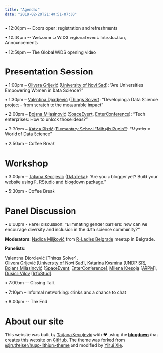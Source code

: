 ```yaml
---
title: "Agenda:"
date: "2019-02-20T21:48:51-07:00"
---
```



• 12:00pm -- Doors open: registration and refreshments

• 12:40pm -- Welcome to WiDS regional event: Introduction, Announcements

• 12:50pm -- The Global WiDS opening video

# Presentation Session

• 1:00pm – [Olivera Grljević](https://www.linkedin.com/in/olivera-grljević-3842b516/) ([University of Novi Sad](http://www.uns.ac.rs/index.php/en/)): “Are Universities Empowering Women in Data Science?”

• 1:30pm – [Valentina Djordjević](https://www.linkedin.com/in/valentina-%C4%91or%C4%91evi%C4%87) ([Things Solver](https://thingsolver.com)): “Developing a Data Science project - from scratch to the measurable impact”

• 2:00pm – [Bojana Milasinović](https://www.linkedin.com/in/bojanamilasinovic/) ([SpaceEvent](http://www.spacevent.org/), [EnterConference](http://www.enterconference.net/)): “Tech enterprises: How to unlock those ideas?”    

• 2:20pm – [Katica Ristić](https://www.linkedin.com/in/katica-risti%C4%87-542011148/) ([Elementary School "Mihajlo Pupin"](http://studyinserbia.rs/in/elektrotehnicka-skola-mihajlo-pupin-novi-sad)): “Mystique World of Data Science”

• 2:50pm – Coffee Break

# Workshop

• 3:00pm – [Tatjana Kecojević](https://www.linkedin.com/in/tatjana-kecojevic-803704143/) ([DataTeka](https://datateka.com)): “Are you a blogger yet? Build your website using R, RStudio and blogdown package.”

• 5:30pm - Coffee Break 

# Panel Discussion

• 6:00pm - Panel discussion: “Eliminating gender barriers: how can we encourage diversity and inclusion in the data science community?“ 

**Moderators**: 
[Nadica Miljković](http://automatika.etf.rs/en/department-personnel/98-english/content/faculty/615-phd-nadica-miljkovi%C4%87?) from [R-Ladies Belgrade](https://www.meetup.com/R-Ladies-Belgrade) meetup in Belgrade. 

**Panelists**:
 
[Valentina Djordjević](https://www.linkedin.com/in/valentina-%C4%91or%C4%91evi%C4%87) [[Things Solver](https://thingsolver.com)],  
[Olivera Grljević](https://www.linkedin.com/in/olivera-grljević-3842b516/) [[University of Novi Sad](http://www.uns.ac.rs/index.php/en/)],
[Katarina Kosmina](https://www.linkedin.com/in/kosmina/) [[UNDP SR](http://www.rs.undp.org/content/serbia/en/home.html)], 
[Bojana Milasinović](https://www.linkedin.com/in/bojanamilasinovic/) [[SpaceEvent](http://www.spacevent.org/), [EnterConference](http://www.enterconference.net/)], 
[Milena Kresoja](https://www.linkedin.com/in/milena-k-57947430/)
[[ARPM](https://www.arpm.co/)],
[Dusica Vilov](https://www.linkedin.com/in/dusica-vilov-80982aba/) [[InfoStud](https://www.infostud.com/en/)].

• 7:00pm -- Closing Talk 

• 7:10pm – Informal networking: drinks and a chance to chat

• 8:00pm -- The End 


# About our site

This website was built by [Tatjana Kecojević](https://tanjakec.github.io) with :heart: using the [**blogdown**](https://github.com/rstudio/blogdown) that creates this website on [GitHub](https://github.com/TanjaKec/WiDSSU). The theme was forked from [@jrutheiser/hugo-lithium-theme](https://github.com/jrutheiser/hugo-lithium-theme) and modified by [Yihui Xie](https://github.com/yihui/hugo-lithium-theme).
